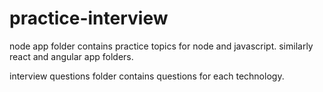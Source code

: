 # practice-interview

node app folder contains practice topics for node and javascript. similarly react and angular app folders.

interview questions folder contains questions for each technology.
